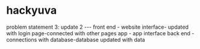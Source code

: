 # hackyuva

problem statement 3:
 update 2 ---
 front end - website interface- updated with login page-connected with other pages
 app - app interface
 back end - connections with database-database updated with data
